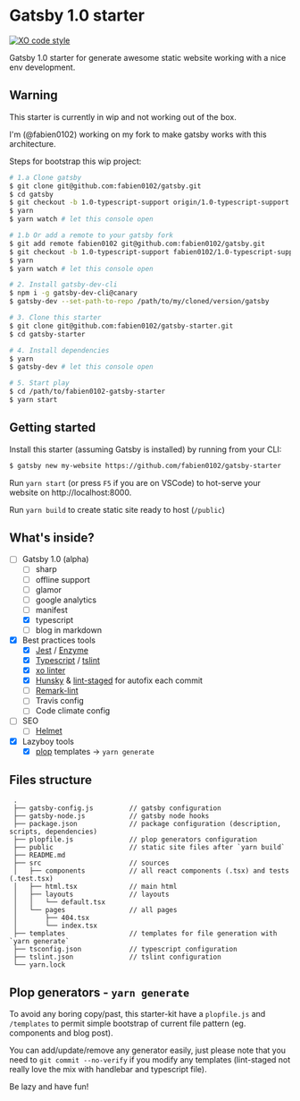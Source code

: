 # Gatsby 1.0 starter
[![XO code style](https://img.shields.io/badge/code_style-XO-5ed9c7.svg)](https://github.com/sindresorhus/xo)

Gatsby 1.0 starter for generate awesome static website working with a nice env development.

## Warning

This starter is currently in wip and not working out of the box.

I'm (@fabien0102) working on my fork to make gatsby works with this architecture.

Steps for bootstrap this wip project:

```bash
# 1.a Clone gatsby
$ git clone git@github.com:fabien0102/gatsby.git
$ cd gatsby
$ git checkout -b 1.0-typescript-support origin/1.0-typescript-support
$ yarn
$ yarn watch # let this console open

# 1.b Or add a remote to your gatsby fork
$ git add remote fabien0102 git@github.com:fabien0102/gatsby.git
$ git checkout -b 1.0-typescript-support fabien0102/1.0-typescript-support
$ yarn
$ yarn watch # let this console open

# 2. Install gatsby-dev-cli
$ npm i -g gatsby-dev-cli@canary
$ gatsby-dev --set-path-to-repo /path/to/my/cloned/version/gatsby

# 3. Clone this starter
$ git clone git@github.com:fabien0102/gatsby-starter.git
$ cd gatsby-starter

# 4. Install dependencies
$ yarn
$ gatsby-dev # let this console open

# 5. Start play
$ cd /path/to/fabien0102-gatsby-starter
$ yarn start
```

## Getting started

Install this starter (assuming Gatsby is installed) by running from your CLI: 

```bash
$ gatsby new my-website https://github.com/fabien0102/gatsby-starter
```

Run `yarn start` (or press `F5` if you are on VSCode) to hot-serve your website on http://localhost:8000.

Run `yarn build` to create static site ready to host (`/public`)

## What's inside?

- [ ] Gatsby 1.0 (alpha)
  - [ ] sharp
  - [ ] offline support
  - [ ] glamor
  - [ ] google analytics
  - [ ] manifest
  - [x] typescript
  - [ ] blog in markdown
- [x] Best practices tools
  - [x] [Jest](https://facebook.github.io/jest/) / [Enzyme](http://airbnb.io/enzyme/)
  - [x] [Typescript](https://www.typescriptlang.org/) / [tslint](https://palantir.github.io/tslint/)
  - [x] [xo linter](https://github.com/sindresorhus/xo)
  - [x] [Hunsky](https://github.com/typicode/husky) & [lint-staged](https://github.com/okonet/lint-staged) for autofix each commit
  - [ ] [Remark-lint](https://github.com/wooorm/remark-lint)
  - [ ] Travis config
  - [ ] Code climate config
- [ ] SEO
  - [ ] [Helmet](https://github.com/nfl/react-helmet)
- [x] Lazyboy tools
  - [x] [plop](https://github.com/amwmedia/plop) templates -> `yarn generate`

## Files structure
```
 .
 ├── gatsby-config.js         // gatsby configuration
 ├── gatsby-node.js           // gatsby node hooks
 ├── package.json             // package configuration (description, scripts, dependencies)
 ├── plopfile.js              // plop generators configuration
 ├── public                   // static site files after `yarn build`
 ├── README.md
 ├── src                      // sources
 │   ├── components           // all react components (.tsx) and tests (.test.tsx)
 │   ├── html.tsx             // main html
 │   ├── layouts              // layouts
 │   │   └── default.tsx
 │   └── pages                // all pages
 │       ├── 404.tsx
 │       └── index.tsx
 ├── templates                // templates for file generation with `yarn generate`
 ├── tsconfig.json            // typescript configuration
 ├── tslint.json              // tslint configuration
 └── yarn.lock
 ```

## Plop generators - `yarn generate`

To avoid any boring copy/past, this starter-kit have a `plopfile.js` and `/templates` to permit 
simple bootstrap of current file pattern (eg. components and blog post).

You can add/update/remove any generator easily, just please note that you need to `git commit --no-verify` if 
you modify any templates (lint-staged not really love the mix with handlebar and typescript file).

Be lazy and have fun!